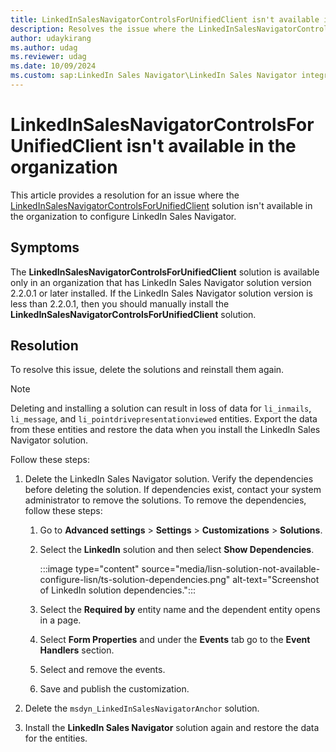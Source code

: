 ```yaml
---
title: LinkedInSalesNavigatorControlsForUnifiedClient isn't available in the organization
description: Resolves the issue where the LinkedInSalesNavigatorControlsForUnifiedClient solution isn't available in the organization to configure LinkedIn Sales Navigator.
author: udaykirang
ms.author: udag
ms.reviewer: udag
ms.date: 10/09/2024
ms.custom: sap:LinkedIn Sales Navigator\LinkedIn Sales Navigator integration errors
---
```

# LinkedInSalesNavigatorControlsForUnifiedClient isn't available in the organization

This article provides a resolution for an issue where the [LinkedInSalesNavigatorControlsForUnifiedClient](/dynamics365/linkedin/install-sales-navigator#validate-the-installation) solution isn't available in the organization to configure LinkedIn Sales Navigator.

## Symptoms

The **LinkedInSalesNavigatorControlsForUnifiedClient** solution is available only in an organization that has LinkedIn Sales Navigator solution version 2.2.0.1 or later installed. If the LinkedIn Sales Navigator solution version is less than 2.2.0.1, then you should manually install the **LinkedInSalesNavigatorControlsForUnifiedClient** solution.

## Resolution

To resolve this issue, delete the solutions and reinstall them again.  

> [!NOTE]
> Deleting and installing a solution can result in loss of data for `li_inmails`, `li_message`, and `li_pointdrivepresentationviewed` entities. Export the data from these entities and restore the data when you install the LinkedIn Sales Navigator solution.

Follow these steps:  

1. Delete the LinkedIn Sales Navigator solution. Verify the dependencies before deleting the solution. If dependencies exist, contact your system administrator to remove the solutions. To remove the dependencies, follow these steps:  

    1. Go to **Advanced settings** > **Settings** > **Customizations** > **Solutions**.
    1. Select the **LinkedIn** solution and then select **Show Dependencies**.

        :::image type="content" source="media/lisn-solution-not-available-configure-lisn/ts-solution-dependencies.png" alt-text="Screenshot of LinkedIn solution dependencies.":::

    1. Select the **Required by** entity name and the dependent entity opens in a page.  
    1. Select **Form Properties** and under the **Events** tab go to the **Event Handlers** section.  
    1. Select and remove the events.  
    1. Save and publish the customization.  

1. Delete the `msdyn_LinkedInSalesNavigatorAnchor` solution.
1. Install the **LinkedIn Sales Navigator** solution again and restore the data for the entities.
